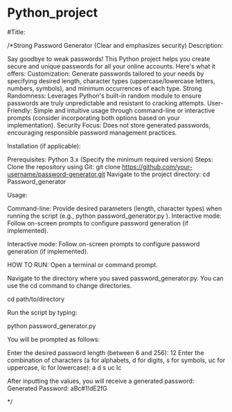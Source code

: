 # Python_project

#Title:

/*Strong Password Generator (Clear and emphasizes security)
Description:

Say goodbye to weak passwords! This Python project helps you create secure and unique passwords for all your online accounts.
Here's what it offers:
Customization: Generate passwords tailored to your needs by specifying desired length, character types (uppercase/lowercase letters, numbers, symbols), and minimum occurrences of each type.
Strong Randomness: Leverages Python's built-in random module to ensure passwords are truly unpredictable and resistant to cracking attempts.
User-Friendly: Simple and intuitive usage through command-line or interactive prompts (consider incorporating both options based on your implementation).
Security Focus: Does not store generated passwords, encouraging responsible password management practices.

Installation (if applicable):

Prerequisites: Python 3.x (Specify the minimum required version)
Steps:
Clone the repository using Git: git clone https://github.com/your-username/password-generator.git
Navigate to the project directory: cd Password_generator

Usage:

Command-line: Provide desired parameters (length, character types) when running the script (e.g., python password_generator.py ).
Interactive mode: Follow on-screen prompts to configure password generation (if implemented).

Interactive mode: Follow on-screen prompts to configure password generation (if implemented).

HOW TO RUN:
Open a terminal or command prompt.

Navigate to the directory where you saved password_generator.py. You can use the cd command to change directories. 

cd path/to/directory

Run the script by typing:

python password_generator.py

You will be prompted as follows:

Enter the desired password length (between 6 and 256): 12
Enter the combination of characters (a for alphabets, d for digits, s for symbols, uc for uppercase, lc for lowercase): a d s uc lc


After inputting the values, you will receive a generated password:
Generated Password: aBc#1!dE2fG


*/
